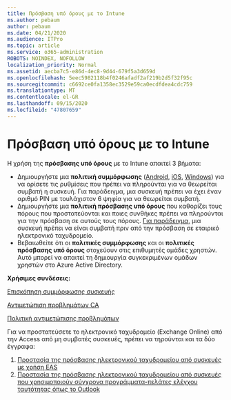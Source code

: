 ```yaml
---
title: Πρόσβαση υπό όρους με το Intune
ms.author: pebaum
author: pebaum
ms.date: 04/21/2020
ms.audience: ITPro
ms.topic: article
ms.service: o365-administration
ROBOTS: NOINDEX, NOFOLLOW
localization_priority: Normal
ms.assetid: aecba7c5-e86d-4ec8-9d44-679f5a3d659d
ms.openlocfilehash: 5eec5982118b4f0246afadf2af219b2d5f32f95c
ms.sourcegitcommit: c6692ce0fa1358ec3529e59ca0ecdfdea4cdc759
ms.translationtype: MT
ms.contentlocale: el-GR
ms.lasthandoff: 09/15/2020
ms.locfileid: "47807659"
---
```

# <a name="conditional-access-with-intune"></a>Πρόσβαση υπό όρους με το Intune

Η χρήση της  **πρόσβασης υπό όρους**  με το Intune απαιτεί 3 βήματα:

- Δημιουργήστε μια  **πολιτική συμμόρφωσης**  ([Android](https://docs.microsoft.com/intune/compliance-policy-create-android),  [iOS](https://docs.microsoft.com/intune/compliance-policy-create-ios),  [Windows](https://docs.microsoft.com//intune/compliance-policy-create-windows)) για να ορίσετε τις ρυθμίσεις που πρέπει να πληρούνται για να θεωρείται συμβατή η συσκευή. Για παράδειγμα, μια συσκευή πρέπει να έχει έναν αριθμό PIN με τουλάχιστον 6 ψηφία για να θεωρείται συμβατή.
- Δημιουργήστε μια **πολιτική πρόσβασης υπό όρους**  που καθορίζει τους πόρους που προστατεύονται και ποιες συνθήκες πρέπει να πληρούνται για την πρόσβαση σε αυτούς τους πόρους.  [Για παράδειγμα,](https://docs.microsoft.com/intune/tutorial-protect-email-on-unmanaged-devices#create-conditional-access-policies)  μια συσκευή πρέπει να είναι συμβατή πριν από την πρόσβαση σε εταιρικό ηλεκτρονικό ταχυδρομείο.
- Βεβαιωθείτε ότι οι **πολιτικές συμμόρφωσης**  και οι  **πολιτικές πρόσβασης υπό όρους**  στοχεύουν στις επιθυμητές ομάδες χρηστών. Αυτό μπορεί να απαιτεί τη δημιουργία συγκεκριμένων ομάδων χρηστών στο Azure Active Directory.

**Χρήσιμες συνδέσεις:**

[Επισκόπηση συμμόρφωσης συσκευής](https://docs.microsoft.com/intune/device-compliance-get-started)

[Αντιμετώπιση προβλημάτων CA](https://docs.microsoft.com/intune/troubleshoot-conditional-access)

[Πολιτική αντιμετώπισης προβλημάτων](https://docs.microsoft.com/intune/troubleshoot-policies-in-microsoft-intune)

Για να προστατεύσετε το ηλεκτρονικό ταχυδρομείο (Exchange Online) από την Access από μη συμβατές συσκευές, πρέπει να τηρούνται και τα δύο έγγραφα:

1. [Προστασία της πρόσβασης ηλεκτρονικού ταχυδρομείου από συσκευές με χρήση EAS](https://docs.microsoft.com/intune/tutorial-protect-email-on-unmanaged-devices)
2. [Προστασία της πρόσβασης ηλεκτρονικού ταχυδρομείου από συσκευές που χρησιμοποιούν σύγχρονα προγράμματα-πελάτες ελέγχου ταυτότητας όπως το Outlook](https://docs.microsoft.com/intune/tutorial-protect-email-on-enrolled-devices)
